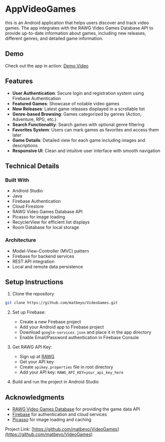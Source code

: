 # AppVideoGames

this is an Android application that helps users discover and track video games. The app integrates with the RAWG Video Games Database API to provide up-to-date information about games, including new releases, different genres, and detailed game information.

## Demo

Check out the app in action: [Demo Video](https://youtube.com/shorts/f3jpZPzEuNc?feature=share)

## Features

- **User Authentication**: Secure login and registration system using Firebase Authentication
- **Featured Games**: Showcase of notable video games
- **New Releases**: Latest game releases displayed in a scrollable list
- **Genre-based Browsing**: Games categorized by genres (Action, Adventure, RPG, etc.)
- **Search Functionality**: Search games with optional genre filtering
- **Favorites System**: Users can mark games as favorites and access them later
- **Game Details**: Detailed view for each game including images and descriptions
- **Responsive UI**: Clean and intuitive user interface with smooth navigation

## Technical Details

### Built With
- Android Studio
- Java
- Firebase Authentication
- Cloud Firestore
- RAWG Video Games Database API
- Picasso for image loading
- RecyclerView for efficient list displays
- Room Database for local storage

### Architecture
- Model-View-Controller (MVC) pattern
- Firebase for backend services
- REST API integration
- Local and remote data persistence

## Setup Instructions

1. Clone the repository
```bash
git clone https://github.com/matbeyo/VideoGames.git
```

2. Set up Firebase:
   - Create a new Firebase project
   - Add your Android app to Firebase project
   - Download `google-services.json` and place it in the app directory
   - Enable Email/Password authentication in Firebase Console

3. Get RAWG API Key:
   - Sign up at [RAWG](https://rawg.io/apidocs)
   - Get your API key
   - Create `apikey.properties` file in root directory
   - Add your API key: `RAWG_API_KEY=your_api_key_here`

4. Build and run the project in Android Studio



## Acknowledgments

- [RAWG Video Games Database](https://rawg.io/) for providing the game data API
- [Firebase](https://firebase.google.com/) for authentication and cloud services
- [Picasso](https://square.github.io/picasso/) for image loading and caching


Project Link: [https://github.com/matbeyo/VideoGames](https://github.com/matbeyo/VideoGames)

